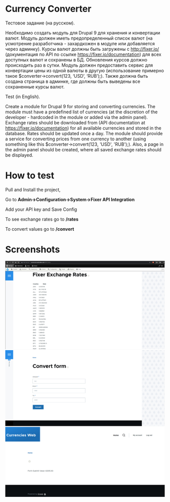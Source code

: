 # Currency Converter

Тестовое задание (на русском).

Необходимо создать модуль для Drupal 9 для хранения и конвертации валют.
Модуль должен иметь предопределенный список валют (на усмотрение разработчика - захардкожен в модуле или добавляется через админку). Курсы валют должны быть загружены с http://fixer.io/ (документация по API по ссылке https://fixer.io/documentation) для всех доступных валют и сохранены в БД. Обновления курсов должно происходить раз в сутки. Модуль должен предоставить сервис для конвертации цены из одной валюты в другую (использование примерно такое $converter->convert(123, ‘USD’, ‘RUB’);). Также должна быть создана страница в админке, где должны быть выведены все сохраненные курсы валют.


Test (in English).

Create a module for Drupal 9 for storing and converting currencies.
The module must have a predefined list of currencies (at the discretion of the developer - hardcoded in the module or added via the admin panel). Exchange rates should be downloaded from  (API documentation at https://fixer.io/documentation) for all available currencies and stored in the database. Rates should be updated once a day. The module should provide a service for converting prices from one currency to another (using something like this $converter->convert(123, 'USD', 'RUB');). Also, a page in the admin panel should be created, where all saved exchange rates should be displayed.

# How to test

Pull and Install the project,

Go to <b>Admin->Configuration->System->Fixer API Integration</b>

Add your API key and Save Config

To see exchange rates go to
  <b>/rates</b>

To convert values go to
  <b>/convert</b>


# Screenshots

![img.png](screenshot1.png)
![img_1.png](screenshot2.png)
![img_2.png](screenshot3.png)
